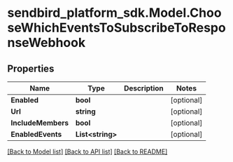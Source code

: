 
# sendbird_platform_sdk.Model.ChooseWhichEventsToSubscribeToResponseWebhook

## Properties

Name | Type | Description | Notes
------------ | ------------- | ------------- | -------------
**Enabled** | **bool** |  | [optional] 
**Url** | **string** |  | [optional] 
**IncludeMembers** | **bool** |  | [optional] 
**EnabledEvents** | **List&lt;string&gt;** |  | [optional] 

[[Back to Model list]](../README.md#documentation-for-models)
[[Back to API list]](../README.md#documentation-for-api-endpoints)
[[Back to README]](../README.md)

